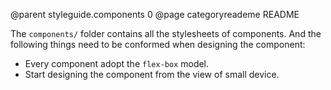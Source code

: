 @parent styleguide.components 0
@page categoryreademe README

The `components/` folder contains all the stylesheets of components.
And the following things need to be conformed when designing the component:
- Every component adopt the `flex-box` model.
- Start designing the component from the view of small device.
